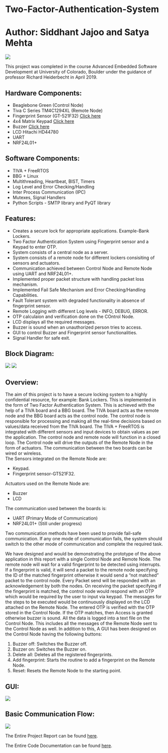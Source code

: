 # Two-Factor-Authentication-System
# Author: Siddhant Jajoo and Satya Mehta  

<img src="Images/20190430_171520.jpg">  
 
This project was completed in the course Advanced Embedded Software Development at University of Colorado, Boulder under the guidance of professor Richard Heiderbecht in April 2019.  

## Hardware Components:
- Beaglebone Green (Control Node)
- Tiva C Series TM4C1294XL (Remote Node)
- Fingerprint Sensor (GT-521F32) [Click here](https://www.sparkfun.com/products/14518)
- 4x4 Matrix Keypad [Click here](https://www.amazon.com/Matrix-Membrane-Switch-connector-Arduino/dp/B01FDEIT0U/ref=sr_1_5?keywords=matrix+keypad&qid=1558600446&s=gateway&sr=8-5)
- Buzzer [Click here](https://www.sparkfun.com/products/7950)
- LCD Hitachi HD44780 
- UART
- NRF24L01+

## Software Components:
- TIVA + FreeRTOS
- BBG + Linux
- Multithreading, Heartbeat, BIST, Timers
- Log Level and Error Checking/Handling
- Inter Process Communication (IPC)
- Mutexes, Signal Handlers
- Python Scripts - SMTP library and PyQT library

## Features:
- Creates a secure lock for appropriate applications. Example-Bank Lockers.
- Two Factor Authentication System using Fingerprint sensor and a Keypad to enter OTP.
- System consists of a central node as a server.
- System consists of a remote node for different lockers consisiting of sensors and actuators.
- Communication achieved between Control Node and Remote Node using UART and NRF24L01+.
- Implemented proper packet structure with handling packet loss mechanism.
- Implemented Fail Safe Mechanism and Error Checking/Handling Capabilities.
- Fault Tolerant system with degraded functionality in absence of fingerprint sensor.
- Remote Logging with different Log levels - INFO, DEBUG, ERROR.
- OTP calculaion and verification done on the COntrol Node.
- LCD displays all the required messages.
- Buzzer is sound when an unauthorized person tries to access.
- GUI to control Buzzer and Fingerprint sensor functionalities.
- Signal Handler for safe exit.

## Block Diagram:
<img src="Images/Overview%20block%20diagram.jpg">

<img src="Images/Block%20Diagram.PNG">

## Overview:
The aim of this project is to have a secure locking system to a highly confidential resource, for example: Bank Lockers. This is implemented in the form of Two Factor Authentication System. This is achieved with the help of a TIVA board and a BBG board. The TIVA board acts as the remote node and the BBG board acts as the control node. The control node is responsible for processing and making all the real-time decisions based on values/data received from the TIVA board. The TIVA + FreeRTOS is integrated with different sensors and input devices to obtain values as per the application. The control node and remote node will function in a closed loop. The Control node will drive the outputs of the Remote Node in the form of actuators. The communication between the two boards can be wired or wireless.  
The Sensors integrated on the Remote Node are:
- Keypad.
- Fingerprint sensor-GT521F32.  

Actuators used on the Remote Node are:
- Buzzer
- LCD  

The communication used between the boards is:
- UART (Primary Mode of Communication)
- NRF24L01+ (Still under progress)

Two communication methods have been used to provide fail-safe communication. If any one mode of communication fails, the system should switch to the other mode of communication and complete the required task.

We have designed and would be demonstrating the prototype of the above application in this report with a single Control Node and Remote Node. The remote node will wait for a valid fingerprint to be detected using interrupts. If a fingerprint is valid, it will send a packet to the remote node specifying the ID of the matched fingerprint otherwise it would send a “not matched” packet to the control node. Every Packet send will be responded with an acknowledgement by both the nodes. On receiving the packet specifying if the fingerprint is matched, the control node would respond with an OTP which would be required by the user to input via keypad. The messages for the steps to be executed would be continuously displayed on the LCD attached on the Remote Node. The entered OTP is verified with the OTP stored in the Control Node. If the OTP matches, then Access is granted otherwise buzzer is sound. All the data is logged into a text file on the Control Node. This includes all the messages of the Remote Node sent to the Control Node as well. In addition to this, A GUI has been designed on the Control Node having the following buttons:
1. Buzzer off: Switches the Buzzer off.
2. Buzzer on: Switches the Buzzer on.
3. Delete all: Deletes all the registered fingerprints.
4. Add fingerprint: Starts the routine to add a fingerprint on the Remote Node.
5. Reset: Resets the Remote Node to the starting point.

## GUI:
<img src="Images/GUI.PNG"> 


## Basic Communication Flow:
<img src="Images/Communication%20Flow.PNG">



The Entire Project Report can be found [here](https://github.com/jajoosiddhant/Two-Factor-Authentication-System/blob/master/Two%20Factor%20Authentication%20System%20Report.pdf).

The Entire Code Documentation can be found [here]().
